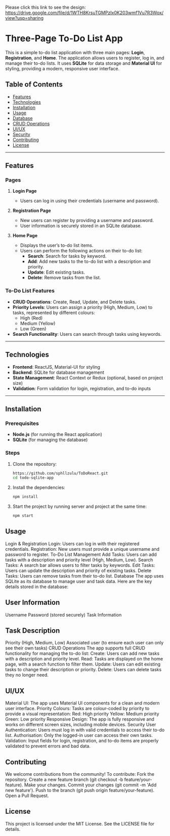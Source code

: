 Please click this link to see the design: https://drive.google.com/file/d/1WTH8KrsuTGMPzIx0K203wmf1Vu7R3Wox/view?usp=sharing

# Three-Page To-Do List App

This is a simple to-do list application with three main pages: **Login**, **Registration**, and **Home**. The application allows users to register, log in, and manage their to-do lists. It uses **SQLite** for data storage and **Material UI** for styling, providing a modern, responsive user interface.

## Table of Contents

- [Features](#features)
- [Technologies](#technologies)
- [Installation](#installation)
- [Usage](#usage)
- [Database](#database)
- [CRUD Operations](#crud-operations)
- [UI/UX](#uiux)
- [Security](#security)
- [Contributing](#contributing)
- [License](#license)

---

## Features

### Pages

1. **Login Page**
   - Users can log in using their credentials (username and password).

2. **Registration Page**
   - New users can register by providing a username and password.
   - User information is securely stored in an SQLite database.

3. **Home Page**
   - Displays the user’s to-do list items.
   - Users can perform the following actions on their to-do list:
     - **Search**: Search for tasks by keyword.
     - **Add**: Add new tasks to the to-do list with a description and priority.
     - **Update**: Edit existing tasks.
     - **Delete**: Remove tasks from the list.

### To-Do List Features

- **CRUD Operations**: Create, Read, Update, and Delete tasks.
- **Priority Levels**: Users can assign a priority (High, Medium, Low) to tasks, represented by different colours:
  - High (Red)
  - Medium (Yellow)
  - Low (Green)
- **Search Functionality**: Users can search through tasks using keywords.

---

## Technologies

- **Frontend**: ReactJS, Material-UI for styling
- **Backend**: SQLite for database management
- **State Management**: React Context or Redux (optional, based on project size)
- **Validation**: Form validation for login, registration, and to-do inputs

---

## Installation

### Prerequisites

- **Node.js** (for running the React application)
- **SQLite** (for managing the database)

### Steps

1. Clone the repository:

   ```bash
   https://github.com/sphllzulu/ToDoReact.git
   cd todo-sqlite-app

2. Install the dependencies:

   ```bash
   npm install
   
3. Start the project by running server and project at the same time:

   ```bash
   npm start


## Usage
Login & Registration
Login: Users can log in with their registered credentials.
Registration: New users must provide a unique username and password to register.
To-Do List Management
Add Tasks: Users can add tasks with a description and priority level (High, Medium, Low).
Search Tasks: A search bar allows users to filter tasks by keywords.
Edit Tasks: Users can update the description and priority of existing tasks.
Delete Tasks: Users can remove tasks from their to-do list.
Database
The app uses SQLite as its database to manage user and task data. Here are the key details stored in the database:

## User Information
Username
Password (stored securely)
Task Information

## Task Description
Priority (High, Medium, Low)
Associated user (to ensure each user can only see their own tasks)
CRUD Operations
The app supports full CRUD functionality for managing the to-do list:
Create: Users can add new tasks with a description and priority level.
Read: Tasks are displayed on the home page, with a search function to filter them.
Update: Users can edit existing tasks to change their description or priority.
Delete: Users can delete tasks they no longer need.

## UI/UX
Material UI: The app uses Material UI components for a clean and modern user interface.
Priority Colours: Tasks are colour-coded by priority to provide a visual representation:
Red: High priority
Yellow: Medium priority
Green: Low priority
Responsive Design: The app is fully responsive and works on different screen sizes, including mobile devices.
Security
User Authentication: Users must log in with valid credentials to access their to-do list.
Authorisation: Only the logged-in user can access their own tasks.
Validation: Input fields for login, registration, and to-do items are properly validated to prevent errors and bad data.

## Contributing
We welcome contributions from the community! To contribute:
Fork the repository.
Create a new feature branch (git checkout -b feature/your-feature).
Make your changes.
Commit your changes (git commit -m 'Add new feature').
Push to the branch (git push origin feature/your-feature).
Open a Pull Request.

## License
This project is licensed under the MIT License. See the LICENSE file for details.
   
